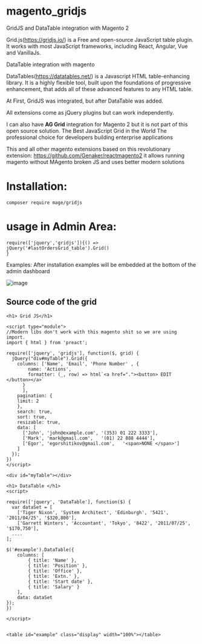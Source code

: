# magento_gridjs
GridJS and DataTable integration with Magento 2

Grid.js(https://gridjs.io/) is a Free and open-source JavaScript table plugin. It works with most JavaScript frameworks, including React, Angular, Vue and VanillaJs.

DataTable integration with magento 

DataTables(https://datatables.net/) is a Javascript HTML table-enhancing library. It is a highly flexible tool, built upon the foundations of progressive enhancement, that adds all of these advanced features to any HTML table.

At First, GridJS was integrated, but after DataTable was added. 

All extensions come as jQuery plugins but can work independently. 

I can also have **AG Grid** integration for Magento 2 but it is not part of this open source solution.
The Best JavaScript Grid in the World
The professional choice for developers building enterprise applications

This and all other magento extensions based on this revolutionary extension:
https://github.com/Genaker/reactmagento2
it allows running magento without MAgento broken JS and uses better modern solutions 

# Installation:
```
composer require mage/gridjs
```
# usage in Admin Area:
```
require(['jquery','gridjs']){() =>
jQuery('#lastOrdersGrid_table').Grid()
}
```
Examples:
After installation examples will be embedded at the bottom of the admin dashboard 

![image](https://github.com/Genaker/magento_gridjs/assets/9213670/769b0781-802f-44ba-a556-4fb511937cd3)

## Source code of the grid

```
<h1> Grid JS</h1>

<script type="module">
//Modern libs don't work with this magento shit so we are using import.
import { html } from 'preact';

require(['jquery', 'gridjs'], function($, grid) {
  jQuery("div#myTable").Grid({
    columns: ['Name', 'Email', 'Phone Number' , { 
        name: 'Actions',
        formatter: (_, row) => html`<a href="."><button> EDIT </button></a>`
      }
      ],
    pagination: {
    limit: 2
    },
    search: true,
    sort: true,
    resizable: true,
    data: [
      ['John', 'john@example.com', '(353) 01 222 3333'],
      ['Mark', 'mark@gmail.com',   '(01) 22 888 4444'],
      ['Egor', 'egorshitikov@gmail.com',   '<span>NONE </span>']
    ]
  });
})
</script>

<div id="myTable"></div>

<h1> DataTable </h1>
<script>

require(['jquery', 'DataTable'], function($) {
  var dataSet = [
    ['Tiger Nixon', 'System Architect', 'Edinburgh', '5421', '2011/04/25', '$320,800'],
    ['Garrett Winters', 'Accountant', 'Tokyo', '8422', '2011/07/25', '$170,750'],
  ....
];
 
$('#example').DataTable({
    columns: [
        { title: 'Name' },
        { title: 'Position' },
        { title: 'Office' },
        { title: 'Extn.' },
        { title: 'Start date' },
        { title: 'Salary' }
    ],
    data: dataSet
});
})

</script>


<table id="example" class="display" width="100%"></table>
```
